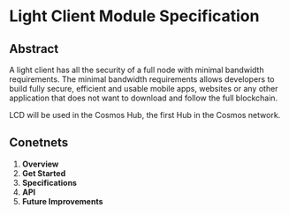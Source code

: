 # Light Client Module Specification
## Abstract

A light client has all the security of a full node with minimal bandwidth requirements. The minimal 
bandwidth requirements allows developers to build fully secure, efficient and usable mobile apps,
websites or any other application that does not want to download and follow the full blockchain.

LCD will be used in the Cosmos Hub, the first Hub in the Cosmos network.

## Conetnets

1. **Overview** 
2. **Get Started**
3. **Specifications**
4. **API**
5. **Future Improvements**



